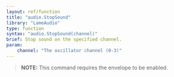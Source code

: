 ```yaml
---
layout: ref/function
title: "audio.StopSound"
library: "LameAudio"
type: function
syntax: "audio.StopSound(channel)"
brief: Stop sound on the specified channel.
param:
    channel: "The oscillator channel (0-3)"
---
```


> **NOTE:** This command requires the envelope to be enabled.
